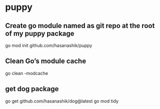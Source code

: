 # puppy

## Create go module named as git repo at the root of my puppy package

go mod init github.com/hasanashik/puppy

## Clean Go’s module cache

go clean -modcache

## get dog package

go get github.com/hasanashik/dog@latest
go mod tidy
